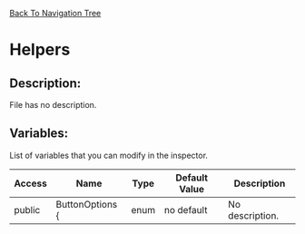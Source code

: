 [Back To Navigation Tree](https://wesleywh.github.io/githubpages/docs/navigation.html)
# Helpers

## Description:
File has no description.

## Variables:
List of variables that you can modify in the inspector.

|Access|Name|Type|Default Value|Description|
|---|---|---|---|---|
|public|ButtonOptions {|enum|no default|No description.|
